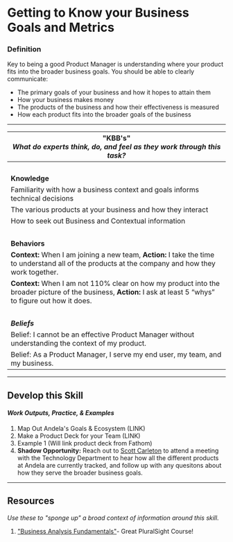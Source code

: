 # Getting to Know your Business Goals and Metrics

### Definition
Key to being a good Product Manager is understanding where your product fits into the broader business goals. You should be able to clearly communicate: 
  - The primary goals of your business and how it hopes to attain them
  - How your business makes money 
  - The products of the business and how their effectiveness is measured
  - How each product fits into the broader goals of the business

---- 

| **"KBB's"** <br> _What do experts think, do, and feel as they work through this task?_|
|----------|
| </br>| 
| **Knowledge**	| 
| Familiarity with how a business context and goals informs technical decisions | 
| The various products at your business and how they interact | 
| How to seek out Business and Contextual information | 
| </br>| 
| **Behaviors** |
| **Context:** When I am joining a new team, **Action:** I take the time to understand all of the products at the company and how they work together. | 
| **Context:** When I am not 110% clear on how my product into the broader picture of the business, **Action:** I ask at least 5 “whys” to figure out how it does. | 
| </br>| 
| ***Beliefs*** | 
| Belief: I cannot be an effective Product Manager without understanding the context of my product. |
| Belief: As a Product Manager, I serve my end user, my team, and my business. |


-----

## Develop this Skill
#### *Work Outputs, Practice, & Examples*

1. Map Out Andela's Goals & Ecosystem (LINK)
2. Make a Product Deck for your Team (LINK)
4. Example 1 (Will link product deck from Fathom) 
5. **Shadow Opportunity:** Reach out to [Scott Carleton](https://andela.slack.com/messages/@scotter) to attend a meeting with the Technology Department to hear how all the different products at Andela are currently tracked, and follow up with any quesitons about how they serve the broader business goals. 

----

## Resources 
*Use these to "sponge up" a broad context of information around this skill.*
1. ["Business Analysis Fundamentals"](https://app.pluralsight.com/library/courses/business-analysis-needs-assessment-introduction/table-of-contents)- Great PluralSight Course!
